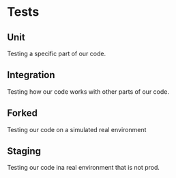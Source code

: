 # Tests

## Unit

Testing a specific part of our code.

## Integration

Testing how our code works with other parts of our code.

## Forked

Testing our code on a simulated real environment

## Staging

Testing our code ina real environment that is not prod.
